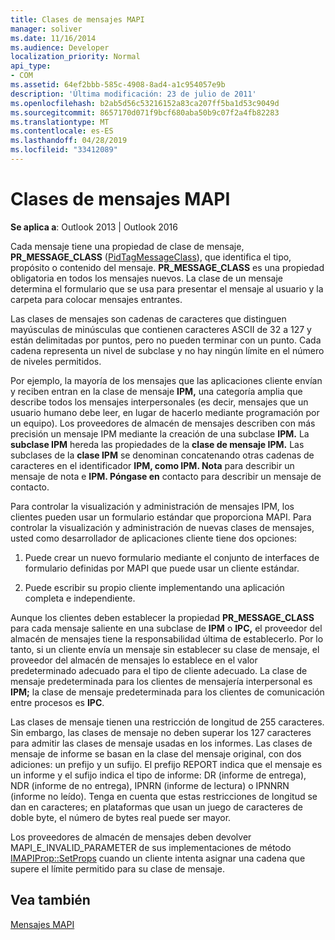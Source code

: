 ```yaml
---
title: Clases de mensajes MAPI
manager: soliver
ms.date: 11/16/2014
ms.audience: Developer
localization_priority: Normal
api_type:
- COM
ms.assetid: 64ef2bbb-585c-4908-8ad4-a1c954057e9b
description: 'Última modificación: 23 de julio de 2011'
ms.openlocfilehash: b2ab5d56c53216152a83ca207ff5ba1d53c9049d
ms.sourcegitcommit: 8657170d071f9bcf680aba50b9c07f2a4fb82283
ms.translationtype: MT
ms.contentlocale: es-ES
ms.lasthandoff: 04/28/2019
ms.locfileid: "33412089"
---
```

# <a name="mapi-message-classes"></a>Clases de mensajes MAPI

  
  
**Se aplica a**: Outlook 2013 | Outlook 2016 
  
Cada mensaje tiene una propiedad de clase de mensaje, **PR_MESSAGE_CLASS** ([PidTagMessageClass](pidtagmessageclass-canonical-property.md)), que identifica el tipo, propósito o contenido del mensaje. **PR_MESSAGE_CLASS** es una propiedad obligatoria en todos los mensajes nuevos. La clase de un mensaje determina el formulario que se usa para presentar el mensaje al usuario y la carpeta para colocar mensajes entrantes. 
  
Las clases de mensajes son cadenas de caracteres que distinguen mayúsculas de minúsculas que contienen caracteres ASCII de 32 a 127 y están delimitadas por puntos, pero no pueden terminar con un punto. Cada cadena representa un nivel de subclase y no hay ningún límite en el número de niveles permitidos. 
  
Por ejemplo, la mayoría de los mensajes que las aplicaciones cliente envían y reciben entran en la clase de mensaje **IPM,** una categoría amplia que describe todos los mensajes interpersonales (es decir, mensajes que un usuario humano debe leer, en lugar de hacerlo mediante programación por un equipo). Los proveedores de almacén de mensajes describen con más precisión un mensaje IPM mediante la creación de una subclase **IPM.** La **subclase IPM** hereda las propiedades de la **clase de mensaje IPM.** Las subclases de la **clase IPM** se denominan concatenando otras cadenas de caracteres en el identificador **IPM, como IPM. Nota** para describir un mensaje de nota e **IPM. Póngase en** contacto para describir un mensaje de contacto. 
  
Para controlar la visualización y administración de mensajes IPM, los clientes pueden usar un formulario estándar que proporciona MAPI. Para controlar la visualización y administración de nuevas clases de mensajes, usted como desarrollador de aplicaciones cliente tiene dos opciones:
  
1. Puede crear un nuevo formulario mediante el conjunto de interfaces de formulario definidas por MAPI que puede usar un cliente estándar.
    
2. Puede escribir su propio cliente implementando una aplicación completa e independiente. 
    
Aunque los clientes deben establecer la propiedad **PR_MESSAGE_CLASS** para cada mensaje saliente en una subclase de **IPM** o **IPC,** el proveedor del almacén de mensajes tiene la responsabilidad última de establecerlo. Por lo tanto, si un cliente envía un mensaje sin establecer su clase de mensaje, el proveedor del almacén de mensajes lo establece en el valor predeterminado adecuado para el tipo de cliente adecuado. La clase de mensaje predeterminada para los clientes de mensajería interpersonal es **IPM;** la clase de mensaje predeterminada para los clientes de comunicación entre procesos es **IPC**. 
  
Las clases de mensaje tienen una restricción de longitud de 255 caracteres. Sin embargo, las clases de mensaje no deben superar los 127 caracteres para admitir las clases de mensaje usadas en los informes. Las clases de mensaje de informe se basan en la clase del mensaje original, con dos adiciones: un prefijo y un sufijo. El prefijo REPORT indica que el mensaje es un informe y el sufijo indica el tipo de informe: DR (informe de entrega), NDR (informe de no entrega), IPNRN (informe de lectura) o IPNNRN (informe no leído). Tenga en cuenta que estas restricciones de longitud se dan en caracteres; en plataformas que usan un juego de caracteres de doble byte, el número de bytes real puede ser mayor. 
  
Los proveedores de almacén de mensajes deben devolver MAPI_E_INVALID_PARAMETER de sus implementaciones de método [IMAPIProp::SetProps](imapiprop-setprops.md) cuando un cliente intenta asignar una cadena que supere el límite permitido para su clase de mensaje. 
  
## <a name="see-also"></a>Vea también



[Mensajes MAPI](mapi-messages.md)

